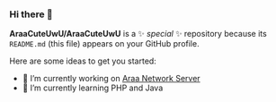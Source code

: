 ### Hi there 👋

**AraaCuteUwU/AraaCuteUwU** is a ✨ _special_ ✨ repository because its `README.md` (this file) appears on your GitHub profile.

Here are some ideas to get you started:

- 🔭 I’m currently working on <a href="https://araamc.xyz">Araa Network Server</a>
- 🌱 I’m currently learning PHP and Java
